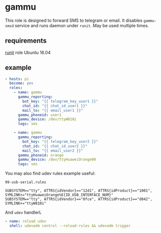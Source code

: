 # gammu

This role is designed to forward SMS to telegram or email. It disables `gammu-smsd` service and runs daemon under `runit`. May be used multiple times.

## requirements
[runit](https://github.com/hryamzik/ansible-role-runit.git) role
Ubuntu 16.04

## example

```yml
- hosts: pi
  become: yes
  roles:
    - name: gammu
      gammu_reporting:
        bot_key: "{{ telegram_key_user1 }}"
        chat_id: "{{ chat_id_user1 }}"
        mail_to: "{{ email_user1 }}"
      gammu_phoneid: user1
      gammu_device: /dev/ttyW810i
      tags: sms

    - name: gammu
      gammu_reporting:
        bot_key: "{{ telegram_key_user2 }}"
        chat_id: "{{ chat_id_user2 }}"
        mail_to: "{{ email_user2 }}"
      gammu_phoneid: orange
      gammu_device: /dev/ttyHuaweiOrange00
      tags: sms
``` 

You may also find udev rules example useful:

`99-usb-serial.rules`

```
SUBSYSTEM=="tty", ATTRS{idVendor}=="12d1", ATTRS{idProduct}=="1001", SYMLINK+="ttyHuaweiOrange%E{ID_USB_INTERFACE_NUM}"
SUBSYSTEM=="tty", ATTRS{idVendor}=="0fce", ATTRS{idProduct}=="d042", SYMLINK+="ttyW810i"
```

And `udev` handlerL

```yml
- name: reload udev
  shell: udevadm control --reload-rules && udevadm trigger
````
